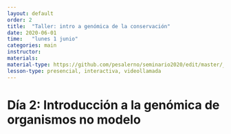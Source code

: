```yaml
---
layout: default
order: 2
title:  "Taller: intro a genómica de la conservación"
date: 2020-06-01
time:   "lunes 1 junio"
categories: main
instructor: 
materials: 
material-type: https://github.com/pesalerno/seminario2020/edit/master/_posts/2019-08-05-07-lunch.md
lesson-type: presencial, interactiva, videollamada 
---
```


# Día 2: Introducción a la genómica de organismos no modelo
